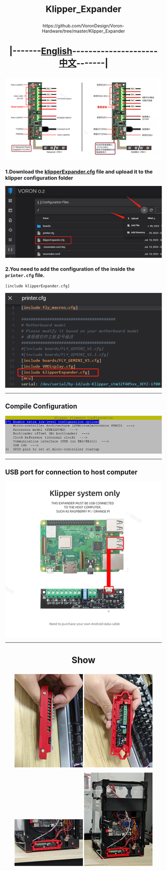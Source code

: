# <p align="center">Klipper_Expander</p>    
<p align="center">https://github.com/VoronDesign/Voron-Hardware/tree/master/Klipper_Expander</p>    

# <p align="center">|-------[English](/README.md "English Notes")---------------------[中文](/CNREADME.md "中文说明")-------|</p>    
<p align="center" >
    <img  src="/images/wiring.png">
</p>    

### 1.Download the [klipperExpander.cfg](/klipperExpander.cfg) file and upload it to the klipper configuration folder    
![](/images/1.png)    
### 2.You need to add the configuration of the inside the `printer.cfg` file.    
```Bash
[include klipperExpander.cfg]
```    
![](/images/2.png)     

------------------------------------------------------------    

## Compile Configuration    
<img  src="/images/Menuconfig_Options.png">    

------------------------------------------------------------ 

## USB port for connection to host computer    
<img src="/images/4.jpg" width="550" height="500">    

------------------------------------------------------------    
# <p align="center">Show</p>    
<p align="center" >
    <img  src="/images/Show1.jpg" width="220" height="300">
    <img  src="/images/Show2.jpg" width="220" height="300">
</p>
<p align="center" >
    <img  src="/images/Show3.jpg" width="220" height="150">
    <img  src="/images/Show4.jpg" width="220" height="300">
</p>    
